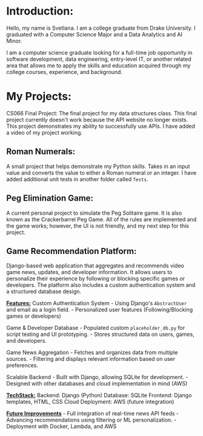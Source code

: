 # Introduction:

Hello, my name is Svetlana. I am a college graduate from Drake University. 
I graduated with a Computer Science Major and a Data Analytics and AI Minor.

I am a computer science graduate looking for a full-time job opportunity in software development, data engineering, entry-level IT, 
or another related area that allows me to apply the skills and education acquired through my college courses, experience, and background.

# My Projects:
CS066 Final Project:
The final project for my data structures class. This final project currently doesn't work because the API website no longer exists.
This project demonstrates my ability to successfully use APIs. I have added a video of my project working.

## Roman Numerals:
A small project that helps demonstrate my Python skills. 
Takes in an input value and converts the value to either a Roman numeral or an integer.
I have added additional unit tests in another folder called `Tests`.

## Peg Elimination Game:
A current personal project to simulate the Peg Solitaire game. It is also known as the Crackerbarrel Peg Game. 
All of the rules are implemented and the game works; however, the UI is not friendly, and my next step for this project.

## Game Recommendation Platform:
Django-based web application that aggregates and recommends video game news, updates, and developer information. It allows users to personalize their experience by following or blocking specific games or developers. The platform also includes a custom authentication system and a structured database design.

  <ins>__Features:__</ins>
    Custom Authentication System
    - Using Django's `AbstractUser` and email as a login field.
    - Personalized user features (Following/Blocking games or developers)
    
  Game & Developer Database
    - Populated custom `placeholder_db.py` for script testing and UI prototyping.
    - Stores structured data on users, games, and developers.
    
  Game News Aggregation
    - Fetches and organizes data from multiple sources.
    - Filtering and displays relevant information based on user preferences.
    
  Scalable Backend
    - Built with Django, allowing SQLite for development.
    - Designed with other databases and cloud implementation in mind (AWS)
    
  <ins>__TechStack:__</ins>
    Backend: Django (Python)
    Database: SQLite
    Frontend: Django templates, HTML, CSS
    Cloud Deployment: AWS (future integration)
    
  <ins>__Future Improvements__</ins>
    - Full integration of real-time news API feeds
    - Advancing recommendations using filtering or ML personalization.
    - Deployment with Docker, Lambda, and AWS

